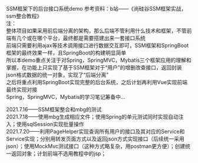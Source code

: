 SSM框架下的后台接口系统demo 
参考资料：b站——《尚硅谷SSM框架实战，ssm整合教程》  
注：  
整体项目如果采用前后端分离的架构，那么后端不管利用什么技术和框架，不管前端有几个或在哪个平台，最终都是需要搭建出来一套接口系统  
前端只需要利用ajax等技术调用接口进行数据交互即可，SSM框架和SpringBoot框架的最终效果一样，且SpringBoot的构建明显简单  
所以本demo重点关注于对Spring，SpringMVC，Mybatis三个框架应用的理解和掌握，在功能上只实现了基于SSM框架对于“用户”的增删改查接口，返回封装json格式数据的统一对象，实现了“后端分离”  
之后将重点利用SpringBoot实现完整的后台系统，之后计划再利用Vue实现前端最终实现对接  
Spring，SpringMVC，Mybatis的学习笔记筹备中...

2021.7.16——SSM框架整合和mbg的测试  
2021.7.18——使用mbg生成相应文件；使用Spring的单元测试同时实现自动注入；使用sqlSession实现批量操作  
2021.7.20——利用PageHelper实现查询所有用户的接口及其对应的Service和Service实现；分别用转发页面方式以及返回json方式实现接口（后续统一采用json）；使用MockMvc测试接口（这种方式略复杂，用postman更方便）；创建统一返回对象；计划前端不选用教程中的jsp；  
